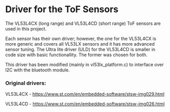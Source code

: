# Driver for the ToF Sensors

The VL53L4CX (long range) and VL53L4CD (short range) ToF sensors are used in this project.

Each sensor has their own driver; however, the one for the VL53L4CX is more generic and covers all VL53LX sensors and it has more advanced sensor tuning. The Ultra lite driver (ULD) for the VL53L4CD is smaller in code size with basic functionallity. The former was chosen for both.

This driver has been modified (mainly in vl53lx_platform.c) to interface over I2C with the bluetooth module.

### Original drivers:

VL53L4CX - https://www.st.com/en/embedded-software/stsw-img029.html

VL53L4CD - https://www.st.com/en/embedded-software/stsw-img026.html
